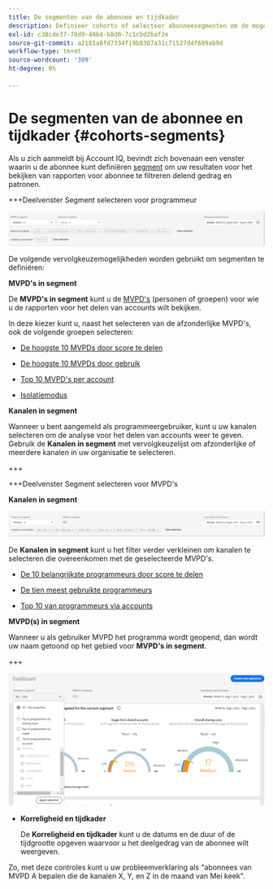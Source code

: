 ```yaml
---
title: De segmenten van de abonnee en tijdkader
description: Definieer cohorts of selecteer abonneesegmenten om de mogelijkheden en patronen van uw kanaalviewers voor het delen van accounts te meten en grafische gereedschappen en rapporten te gebruiken in Account IQ.
exl-id: c38cde37-70d9-486d-b8d0-7c1cbd2baf2e
source-git-commit: a2181a8fd7334f19b8387a31c71527d4f689ab9d
workflow-type: tm+mt
source-wordcount: '309'
ht-degree: 0%

---
```


# De segmenten van de abonnee en tijdkader {#cohorts-segments}

Als u zich aanmeldt bij Account IQ, bevindt zich bovenaan een venster waarin u de abonnee kunt definiëren [segment](/help/AccountIQ/product-concepts.md#segment-segmet-def) om uw resultaten voor het bekijken van rapporten voor abonnee te filtreren delend gedrag en patronen.



<!--![](assets/segment-timeframe-panel.png)-->

+++Deelvenster Segment selecteren voor programmeur

![](assets/segment-panel-programmer.png)

<!--![](assets/filter-panel.png)-->

De volgende vervolgkeuzemogelijkheden worden gebruikt om segmenten te definiëren:

**MVPD&#39;s in segment**

De **MVPD&#39;s in segment** kunt u de [MVPD&#39;s](/help/AccountIQ/product-concepts.md#mvpd-def) (personen of groepen) voor wie u de rapporten voor het delen van accounts wilt bekijken.

In deze kiezer kunt u, naast het selecteren van de afzonderlijke MVPD&#39;s, ook de volgende groepen selecteren:
* [De hoogste 10 MVPDs door score te delen](/help/AccountIQ/product-concepts.md#top-mvpds-def)

* [De hoogste 10 MVPDs door gebruik](/help/AccountIQ/product-concepts.md#top-mvpds-def)

* [Top 10 MVPD&#39;s per account](/help/AccountIQ/product-concepts.md#top-mvpds-def)

* [Isolatiemodus](/help/AccountIQ/isolation-mode.md)

**Kanalen in segment**

Wanneer u bent aangemeld als programmeergebruiker, kunt u uw kanalen selecteren om de analyse voor het delen van accounts weer te geven. Gebruik de **Kanalen in segment** met vervolgkeuzelijst om afzonderlijke of meerdere kanalen in uw organisatie te selecteren.

+++

+++Deelvenster Segment selecteren voor MVPD&#39;s

**Kanalen in segment**

![](assets/segment-panel-mvpd.png)

De **Kanalen in segment** kunt u het filter verder verkleinen om kanalen te selecteren die overeenkomen met de geselecteerde MVPD&#39;s.

* [De 10 belangrijkste programmeurs door score te delen](/help/AccountIQ/product-concepts.md#top-mvpds-def)

* [De tien meest gebruikte programmeurs](/help/AccountIQ/product-concepts.md#top-mvpds-def)

* [Top 10 van programmeurs via accounts](/help/AccountIQ/product-concepts.md#top-mvpds-def)

**MVPD(s) in segment**

Wanneer u als gebruiker MVPD het programma wordt geopend, dan wordt uw naam getoond op het gebied voor **MVPD&#39;s in segment**.

+++




<!--For example, you can define your segment as the "subscribers of the MVPD A that watched the channels X, Y, and Z".-->

![](assets/segment-programmer-persona.png)

* **Korreligheid en tijdkader**

   De **Korreligheid en tijdkader** kunt u de datums en de duur of de tijdgrootte opgeven waarvoor u het deelgedrag van de abonnee wilt weergeven.

Zo, met deze controles kunt u uw probleemverklaring als &quot;abonnees van MVPD A bepalen die de kanalen X, Y, en Z in de maand van Mei keek&quot;.

